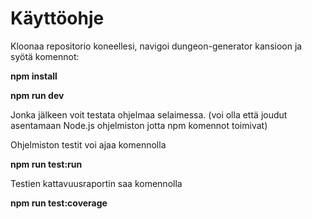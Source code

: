 # Käyttöohje

Kloonaa repositorio koneellesi, navigoi dungeon-generator kansioon ja syötä komennot:

**npm install**

**npm run dev** 

Jonka jälkeen voit testata ohjelmaa selaimessa. (voi olla että joudut asentamaan Node.js ohjelmiston jotta npm komennot toimivat)

Ohjelmiston testit voi ajaa komennolla 

**npm run test:run**

Testien kattavuusraportin saa komennolla

**npm run test:coverage**